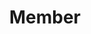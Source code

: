 ﻿---
layout: member
weight: 1
name: Zelin Li
project: Green Joule
subweight: 10
title: Member
img: /assets/images/members/Todd.jpg
email: lizelin0727@gmail.com
biography: >
  Zelin Li is a third year Chemical & Biological Engineering student and a member of the Green Joule Extraction team. His interest in biochemistry and passion for reaseaching life keeps him motivated in exploring algae biofuel.   
linkedin: https://www.linkedin.com/in/todd-lee

---


